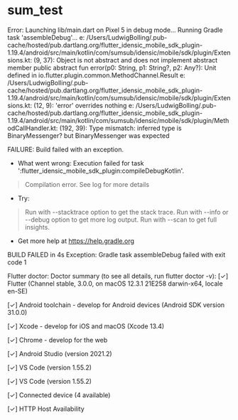 # sum_test

Error:
Launching lib/main.dart on Pixel 5 in debug mode...
Running Gradle task 'assembleDebug'...
e: /Users/LudwigBolling/.pub-cache/hosted/pub.dartlang.org/flutter_idensic_mobile_sdk_plugin-1.19.4/android/src/main/kotlin/com/sumsub/idensic/mobile/sdk/plugin/Extensions.kt: (9, 37): Object is not abstract and does not implement abstract member public abstract fun error(p0: String, p1: String?, p2: Any?): Unit defined in io.flutter.plugin.common.MethodChannel.Result
e: /Users/LudwigBolling/.pub-cache/hosted/pub.dartlang.org/flutter_idensic_mobile_sdk_plugin-1.19.4/android/src/main/kotlin/com/sumsub/idensic/mobile/sdk/plugin/Extensions.kt: (12, 9): 'error' overrides nothing
e: /Users/LudwigBolling/.pub-cache/hosted/pub.dartlang.org/flutter_idensic_mobile_sdk_plugin-1.19.4/android/src/main/kotlin/com/sumsub/idensic/mobile/sdk/plugin/MethodCallHandler.kt: (192, 39): Type mismatch: inferred type is BinaryMessenger? but BinaryMessenger was expected

FAILURE: Build failed with an exception.

* What went wrong:
Execution failed for task ':flutter_idensic_mobile_sdk_plugin:compileDebugKotlin'.
> Compilation error. See log for more details

* Try:
> Run with --stacktrace option to get the stack trace.
> Run with --info or --debug option to get more log output.
> Run with --scan to get full insights.

* Get more help at https://help.gradle.org

BUILD FAILED in 4s
Exception: Gradle task assembleDebug failed with exit code 1

Flutter doctor:
Doctor summary (to see all details, run flutter doctor -v):
[✓] Flutter (Channel stable, 3.0.0, on macOS 12.3.1 21E258 darwin-x64, locale en-SE)

[✓] Android toolchain - develop for Android devices (Android SDK version 31.0.0)

[✓] Xcode - develop for iOS and macOS (Xcode 13.4)

[✓] Chrome - develop for the web

[✓] Android Studio (version 2021.2)

[✓] VS Code (version 1.55.2)

[✓] VS Code (version 1.55.2)

[✓] Connected device (4 available)

[✓] HTTP Host Availability

